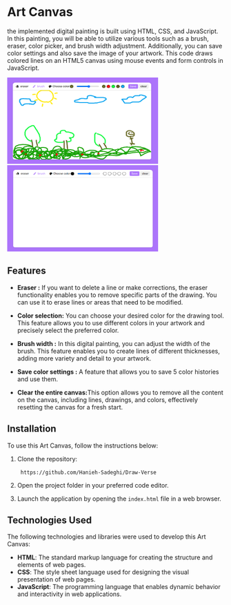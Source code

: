 <h1>Art Canvas </h1>
<p>
    the implemented digital painting is built using 
    HTML, CSS, and JavaScript. In this painting, you will be able to utilize 
    various tools such as a brush, eraser, color picker, and brush width adjustment.
    Additionally, you can save color settings and also save the image of your artwork.
    This code draws colored lines on an HTML5 canvas using mouse events and form controls in JavaScript.
</p>
<p>
 <img src="./img/img1.png" width="350" height="200" />
 <img src="./img/img2.png" width="350" height="200" />
</p>
  
<h2>Features</h2>
<ul>
    <li>
        <p>
            <strong>Eraser :</strong>  If you want to delete a line or make corrections, the eraser functionality enables you to remove specific parts of the drawing. You can use it to erase lines or areas that need to be modified.
        </p>
    </li>
    <li>
        <p>
            <strong>Color selection:</strong> You can choose your desired color for the drawing tool. This feature allows you to use different colors in your artwork and precisely select the preferred color.
        </p>
    </li>
    <li>
        <p>
            <strong>Brush width :</strong>  In this digital painting, you can adjust the width of the brush. This feature enables you to create lines of different thicknesses, adding more variety and detail to your artwork.
        </p>
    </li>
    <li>
        <p>
            <strong>Save color settings :</strong> A feature that allows you to save 5 color histories and use them.
        </p>
    </li>
    <li>
        <p>
            <strong>Clear the entire canvas:</strong>This option allows you to remove all the content on the canvas, including lines, drawings, and colors, effectively resetting the canvas for a fresh start.
        </p>
    </li>
</ul>
<h2>Installation</h2>
<p>To use this Art Canvas, follow the instructions below:</p>
<ol>
    <li>
        <p>Clone the repository:</p>
        <pre><code> https://github.com/Hanieh-Sadeghi/Draw-Verse
</code></pre>
    </li>
    <li><p>Open the project folder in your preferred code editor.</p></li>
    <li>
        <p>
            Launch the application by opening the
            <code>index.html</code> file in a web browser.
        </p>
    </li>
</ol>
<h2>Technologies Used</h2>
<p>
    The following technologies and libraries were used to develop this Art Canvas:
</p>
<ul>
    <li>
        <strong>HTML</strong>: The standard markup language for creating the
        structure and elements of web pages.
    </li>
    <li>
        <strong>CSS</strong>: The style sheet language used for designing the
        visual presentation of web pages.
    </li>
    <li>
        <strong>JavaScript</strong>: The programming language that enables
        dynamic behavior and interactivity in web applications.
    </li>
    
</ul>


